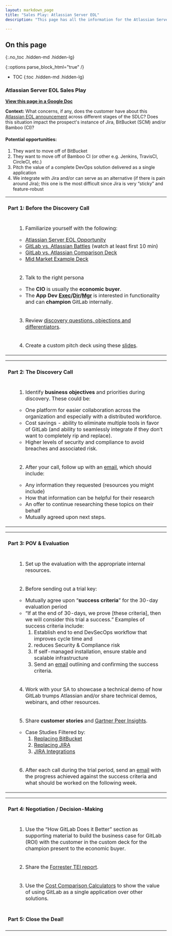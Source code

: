 ```yaml
---
layout: markdown_page
title: "Sales Play: Atlassian Server EOL"
description: "This page has all the information for the Atlassian Server EOL sales play."

---
```


## On this page
{:.no_toc .hidden-md .hidden-lg}

{::options parse_block_html="true" /}

- TOC
{:toc .hidden-md .hidden-lg}

### **Atlassian Server EOL Sales Play**

**[View this page in a Google Doc](https://docs.google.com/document/d/1ZTYFGDJN6t2fJ824kt3BvvicN3-qr0U5afVSGXubEzE/edit?usp=sharing)**

**Context:** What concerns, if any, does the customer have about this [Atlassian EOL announcement](https://www.atlassian.com/migration/journey-to-cloud) across different stages of the SDLC? Does this situation impact the prospect's instance of Jira, BitBucket (SCM) and/or Bamboo (CI)?


#### **Potential opportunities:**



1. They want to move off of BitBucket
2. They want to move off of Bamboo CI (or other e.g. Jenkins, TravisCI, CircleCI, etc.)
3. Pitch the value of a complete DevOps solution delivered as a single application
4. We integrate with Jira and/or can serve as an alternative (if there is pain around Jira); this one is the most difficult since Jira is very “sticky” and feature-robust

<table>
  <tr>
   <td>

<h4><strong>Part 1: Before the Discovery Call</strong></h4>


   </td>
  </tr>
  <tr>
   <td>
<ol>

1.  Familiarize yourself with the following: 
<ul>
 
<li><a href="https://www.atlassian.com/migration/journey-to-cloud">Atlassian Server EOL Opportunity</a>
 
<li><a href="https://drive.google.com/file/d/18H73Fkh-cbPd5M-z0hMuGOx_onWIhSo4/view?usp=sharing">GitLab vs. Atlassian Battles</a> (watch at least first 10 min)
 
<li><a href="https://docs.google.com/presentation/d/1ydOqmyQmg0WFlmexPHxoPArv3SM5iFmX__0dV4HD0o0/edit?usp=sharing">GitLab vs. Atlassian Comparison Deck</a>
 
<li><a href="https://docs.google.com/presentation/d/15zyK_SN7S_eBfzkqOH4BTHd-M452ITFHs5RFtpj79L8/edit?usp=sharing">Mid Market Example Deck</a>
</li> 
</ul>
</li> 
</ol>
   </td>
  </tr>
  <tr>
   <td>
<ol>

2.  Talk to the right persona 
<ul>
 
<li>The<strong> CIO</strong> is usually the <strong>economic buyer</strong>.
 
<li>The<strong> App Dev <a href="https://about.gitlab.com/handbook/marketing/strategic-marketing/roles-personas/buyer-persona/#erin---the-application-development-executive-vp-etc">Exec</a>/<a href="https://about.gitlab.com/handbook/marketing/strategic-marketing/roles-personas/buyer-persona/#dakota---the-application-development-director">Dir</a>/<a href="https://about.gitlab.com/handbook/marketing/strategic-marketing/roles-personas/buyer-persona/#alex---the-application-development-manager">Mgr</a><em> </em></strong>is interested in functionality and can <strong>champion</strong> GitLab internally.
</li> 
</ul>
</li> 
</ol>
   </td>
  </tr>
  <tr>
   <td>
<ol>

3.  Review <a href="https://docs.google.com/document/d/1KDb6wHjanyC805OD1my60wH9Yh5qaq5895KOKDVazXY/edit">discovery questions, objections and differentiators</a>.
</li>
</ol>
   </td>
  </tr>
  <tr>
   <td>
<ol>

4.  Create a custom pitch deck using these <a href="https://docs.google.com/presentation/d/1ydOqmyQmg0WFlmexPHxoPArv3SM5iFmX__0dV4HD0o0/edit?usp=sharing">slides</a>.
</li>
</ol>
   </td>
  </tr>
</table>



<table>
  <tr>
   <td>
<h4><strong>Part 2: The Discovery Call</strong></h4>


   </td>
  </tr>
  <tr>
   <td>
<ol>

1.  Identify <strong>business objectives</strong> and priorities during discovery. These could be: 
<ul>
 
<li>One platform for easier collaboration across the organization and especially with a distributed workforce.
 
<li>Cost savings - ability to eliminate multiple tools in favor of GitLab (and ability to seamlessly integrate if they don’t want to completely rip and replace).
 
<li>Higher levels of security and compliance to avoid breaches and associated risk.
</li> 
</ul>
</li> 
</ol>
   </td>
  </tr>
  <tr>
   <td>
<ol>

2.  After your call, follow up with an <a href="https://docs.google.com/document/d/14KDYzQ8HPaH4PW7ndRaBm8O2Z21da6bNp4TRJqnnXmQ/edit?usp=sharing">email</a>, which should include: 
<ul>
 
<li>Any information they requested (resources you might include)
 
<li>How that information can be helpful for their research
 
<li>An offer to continue researching these topics on their behalf
 
<li>Mutually agreed upon next steps.
</li> 
</ul>
</li> 
</ol>
   </td>
  </tr>
</table>



<table>
  <tr>
   <td>
<h4><strong>Part 3: POV & Evaluation</strong></h4>


   </td>
  </tr>
  <tr>
   <td>
<ol>

1.  Set up the evaluation with the appropriate internal resources.
</li>
</ol>
   </td>
  </tr>
  <tr>
   <td>
<ol>

2.  Before sending out a trial key: 
<ul>
 
<li>Mutually agree upon “<strong>success criteria</strong>” for the 30-day evaluation period
 
<li>“If at the end of 30-days, we prove [these criteria], then we will consider this trial a success.” Examples of success criteria include:  
<ol>
  
<li>Establish end to end DevSecOps workflow that improves cycle time and
  
<li>reduces Security & Compliance risk 
  
<li>If self-managed installation, ensure stable and scalable infrastructure
</li>  
</ol>
 
3.  Send an <a href="https://docs.google.com/document/d/14KDYzQ8HPaH4PW7ndRaBm8O2Z21da6bNp4TRJqnnXmQ/edit#bookmark=id.5grp5yaens0e">email</a> outlining and confirming the success criteria.
</li> 
</ul>
</li> 
</ol>
   </td>
  </tr>
  <tr>
   <td>
<ol>

4.  Work with your SA to showcase a technical demo of how GitLab trumps Atlassian and/or share technical demos, webinars, and other resources.
</li>
</ol>
   </td>
  </tr>
  <tr>
   <td>
<ol>

5.  Share <strong>customer stories</strong> and <a href="https://www.gartner.com/reviews/markets">Gartner Peer Insights</a>. 
<ul>
 
<li>Case Studies Filtered by:   
<ol>
  
<li><a href="https://gitlab.com/gitlab-com/marketing/strategic-marketing/customer-reference-content/case-study-content/-/boards/1804878?scope=all&label_name[]=Replaces%20-%20Bitbucket">Replacing BitBucket</a>
  
<li><a href="https://gitlab.com/gitlab-com/marketing/strategic-marketing/customer-reference-content/case-study-content/-/boards/1804878?scope=all&label_name[]=Replaces%20-%20JIRA">Replacing JIRA</a>
  
<li><a href="https://gitlab.com/gitlab-com/marketing/strategic-marketing/customer-reference-content/case-study-content/-/boards/1804878?scope=all&label_name[]=Competitor%2FIntegration%20-%20JIRA">JIRA Integrations</a>
</li>  
</ol>
</li>  
</ul>
</li>  
</ol>
   </td>
  </tr>
  <tr>
   <td>
<ol>

6.  After each call during the trial period, send an <a href="https://docs.google.com/document/d/14KDYzQ8HPaH4PW7ndRaBm8O2Z21da6bNp4TRJqnnXmQ/edit#bookmark=id.6tok4lob9uox">email</a> with the progress achieved against the success criteria and what should be worked on the following week. 
</li>
</ol>
   </td>
  </tr>
</table>



<table>
  <tr>
   <td>
<h4><strong>Part 4: Negotiation / Decision-Making</strong></h4>


   </td>
  </tr>
  <tr>
   <td>
<ol>

1.  Use the “How GitLab Does it Better” section as supporting material to build the business case for GitLab (ROI) with the customer in the custom deck for the champion present to the economic buyer.
</li>
</ol>
   </td>
  </tr>
  <tr>
   <td>
<ol>

2.  Share the <a href="https://drive.google.com/file/d/1Vi3_InvTs8r6cLvC4gR9bBumlWV5TNvY/view">Forrester TEI report</a>.
</li>
</ol>
   </td>
  </tr>
  <tr>
   <td>
<ol>

3.  Use the <a href="https://about.gitlab.com/calculator/">Cost Comparison Calculators</a> to show the value of using GitLab as a single application over other solutions.
</li>
</ol>
   </td>
  </tr>
  <tr>
   <td>
<h4><strong>Part 5: Close the Deal!</strong></h4>


   </td>
  </tr>
</table>
